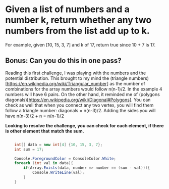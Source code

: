 # Given a list of numbers and a number k, return whether any two numbers from the list add up to k.
For example, given [10, 15, 3, 7] and k of 17, return true since 10 + 7 is 17.

## Bonus: Can you do this in one pass?

Reading this first challenge, I was playing with the numbers and the potential distribution. This brought to my mind the (triangle numbers)[https://en.wikipedia.org/wiki/Triangular_number] as the number of combinations for the array numbers would follow n(n-1)/2. In the example 4 numbers will have 6 pairs. On the other hand, it reminded me of (polygons diagonals)[https://en.wikipedia.org/wiki/Diagonal#Polygons]. You can check as well that when you connect any two vertex, you will find them follow a triangle number: diagonals = n(n-3)/2. Adding the sides you will have n(n-3)/2 + n = n(n-1)/2

**Looking to resolve the challenge, you can check for each element, if there is other element that match the sum.**

```csharp

    int[] data = new int[4] {10, 15, 3, 7};
    int sum = 17;

    Console.ForegroundColor = ConsoleColor.White;
    foreach (int val in data){
        if(Array.Exists(data, number => number == (sum - val))){
            Console.WriteLine(val);
        }                
    }
